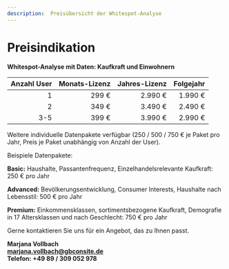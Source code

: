 ```yaml
---
description:  Preisübersicht der Whitespot-Analyse
---
```


# Preisindikation

**Whitespot-Analyse mit Daten: Kaufkraft und Einwohnern**

| **Anzahl User** | **Monats-Lizenz** | **Jahres-Lizenz** | **Folgejahr** |
|----------------:|------------------:|------------------:|--------------:|
|               1 |             299 € |           2.990 € |       1.990 € |
|               2 |             349 € |           3.490 € |       2.490 € |
|             3-5 |             399 € |           3.990 € |       2.990 € |

Weitere individuelle Datenpakete verfügbar (250 / 500 / 750 € je Paket pro Jahr, Preis je Paket unabhängig von Anzahl der User).


Beispiele Datenpakete:

**Basic:** Haushalte, Passantenfrequenz, Einzelhandelsrelevante Kaufkraft: 250 € pro Jahr

**Advanced:** Bevölkerungsentwicklung, Consumer Interests, Haushalte nach Lebensstil: 500 € pro Jahr

**Premium:** Einkommensklassen, sortimentsbezogene Kaufkraft, Demografie in 17 Altersklassen und nach Geschlecht: 750 € pro Jahr



Gerne kontaktieren Sie uns für ein Angebot, das zu Ihnen passt.

**Marjana Vollbach<br>
[marjana.vollbach@gbconsite.de](mailto:marjana.vollbach@gbconsite.de)<br>
Telefon: +49 89 / 309 052 978**


